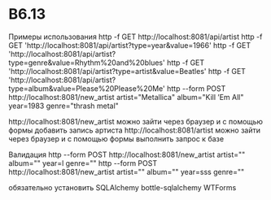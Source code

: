 # B6.13
Примеры использования
http -f GET http://localhost:8081/api/artist
http -f GET 'http://localhost:8081/api/artist?type=year&value=1966'
http -f GET 'http://localhost:8081/api/artist?type=genre&value=Rhythm%20and%20blues'
http -f GET 'http://localhost:8081/api/artist?type=artist&value=Beatles'
http -f GET 'http://localhost:8081/api/artist?type=album&value=Please%20Please%20Me'
http --form POST http://localhost:8081/new_artist artist="Metallica" album="Kill ’Em All" year=1983 genre="thrash metal"

http://localhost:8081/new_artist можно зайти через браузер и с помощью формы добавить запись артиста
http://localhost:8081/artist можно зайти через браузер и с помощью формы выполнить запрос к базе

Валидация 
http --form POST http://localhost:8081/new_artist artist="" album="" year=l genre="" 
http --form POST http://localhost:8081/new_artist artist="" album="" year=sss genre="" 


обязательно установить SQLAlchemy bottle-sqlalchemy WTForms 
